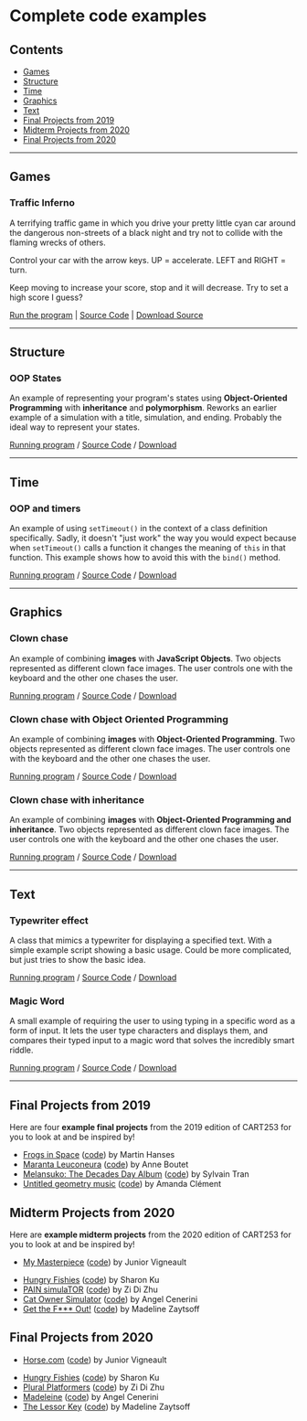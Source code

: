 # Complete code examples

## Contents

- [Games](#games)
- [Structure](#structure)
- [Time](#time)
- [Graphics](#graphics)
- [Text](#text)
- [Final Projects from 2019](#final-projects-from-2019)
- [Midterm Projects from 2020](#midterm-projects-from-2020)
- [Final Projects from 2020](#final-projects-from-2020)

---

## Games

### Traffic Inferno

A terrifying traffic game in which you drive your pretty little cyan car around the dangerous non-streets of a black night and try not to collide with the flaming wrecks of others.

Control your car with the arrow keys. UP = accelerate. LEFT and RIGHT = turn.

Keep moving to increase your score, stop and it will decrease. Try to set a high score I guess?

[Run the program](https://pippinbarr.github.io/cart253-2020/examples/games/traffic-inferno/) | [Source Code](https://www.github.com/pippinbarr/cart253-2020/tree/master/examples/games/traffic-inferno/) | [Download Source](https://pippinbarr.github.io/cart253-2020/examples/games/traffic-inferno.zip)

---

## Structure

### OOP States

An example of representing your program's states using **Object-Oriented Programming** with **inheritance** and **polymorphism**. Reworks an earlier example of a simulation with a title, simulation, and ending. Probably the ideal way to represent your states.

[Running program](https://pippinbarr.github.io/cart253-2020/examples/structure/oop-states/) / [Source Code](https://github.com/pippinbarr/cart253-2020/tree/master/examples/structure/oop-states) / [Download](https://pippinbarr.github.io/cart253-2020/examples/structure/oop-states.zip)

---

## Time

### OOP and timers

An example of using `setTimeout()` in the context of a class definition specifically. Sadly, it doesn't "just work" the way you would expect because when `setTimeout()` calls a function it changes the meaning of `this` in that function. This example shows how to avoid this with the `bind()` method.

[Running program](https://pippinbarr.github.io/cart253-2020/examples/time/oop-and-timers/) / [Source Code](https://github.com/pippinbarr/cart253-2020/tree/master/examples/time/oop-and-timers) / [Download](https://pippinbarr.github.io/cart253-2020/examples/time/oop-and-timers.zip)

---

## Graphics

### Clown chase

An example of combining **images** with **JavaScript Objects**. Two objects represented as different clown face images. The user controls one with the keyboard and the other one chases the user.

[Running program](https://pippinbarr.github.io/cart253-2020/examples/graphics/clown-chase/) / [Source Code](https://github.com/pippinbarr/cart253-2020/tree/master/examples/graphics/clown-chase) / [Download](https://pippinbarr.github.io/cart253-2020/examples/graphics/clown-chase.zip)

### Clown chase with Object Oriented Programming

An example of combining **images** with **Object-Oriented Programming**. Two objects represented as different clown face images. The user controls one with the keyboard and the other one chases the user.

[Running program](https://pippinbarr.github.io/cart253-2020/examples/graphics/clown-chase-oop/) / [Source Code](https://github.com/pippinbarr/cart253-2020/tree/master/examples/graphics/clown-chase-oop) / [Download](https://pippinbarr.github.io/cart253-2020/examples/graphics/clown-chase-oop.zip)

### Clown chase with inheritance

An example of combining **images** with **Object-Oriented Programming and inheritance**. Two objects represented as different clown face images. The user controls one with the keyboard and the other one chases the user.

[Running program](https://pippinbarr.github.io/cart253-2020/examples/graphics/clown-chase-inheritance/) / [Source Code](https://github.com/pippinbarr/cart253-2020/tree/master/examples/graphics/clown-chase-inheritance) / [Download](https://pippinbarr.github.io/cart253-2020/examples/graphics/clown-chase-inheritance.zip)

---

## Text

### Typewriter effect

A class that mimics a typewriter for displaying a specified text. With a simple example script showing a basic usage. Could be more complicated, but just tries to show the basic idea.

[Running program](https://pippinbarr.github.io/cart253-2020/examples/text/typewriter-effect/) / [Source Code](https://github.com/pippinbarr/cart253-2020/tree/master/examples/text/typewriter-effect) / [Download](https://pippinbarr.github.io/cart253-2020/examples/text/typewriter-effect.zip)

### Magic Word

A small example of requiring the user to using typing in a specific word as a form of input. It lets the user type characters and displays them, and compares their typed input to a magic word that solves the incredibly smart riddle.

[Running program](https://pippinbarr.github.io/cart253-2020/examples/text/magic-word/) / [Source Code](https://github.com/pippinbarr/cart253-2020/tree/master/examples/text/magic-word) / [Download](https://pippinbarr.github.io/cart253-2020/examples/text/magic-word.zip)

---

## Final Projects from 2019

Here are four **example final projects** from the 2019 edition of CART253 for you to look at and be inspired by!

- [Frogs in Space](https://pippinbarr.github.io/cart253-2020/examples/student-work/frogs-in-space/) ([code](https://github.com/pippinbarr/cart253-2020/tree/master/examples/student-work/frogs-in-space/)) by Martin Hanses
- [Maranta Leuconeura](https://pippinbarr.github.io/cart253-2020/examples/student-work/maranta-leuconeura/) ([code](https://github.com/pippinbarr/cart253-2020/tree/master/examples/student-work/maranta-leuconeura/)) by Anne Boutet
- [Melansuko: The Decades Day Album](https://pippinbarr.github.io/cart253-2020/examples/student-work/melansuko-the-decades-day-album/) ([code](https://github.com/pippinbarr/cart253-2020/tree/master/examples/student-work/melansuko-the-decades-day-album/)) by Sylvain Tran
- [Untitled geometry music](https://pippinbarr.github.io/cart253-2020/examples/student-work/untitled-geometry-music/index.html) ([code](https://github.com/pippinbarr/cart253-2020/tree/master/examples/student-work/untitled-geometry-music/)) by Amanda Clément

## Midterm Projects from 2020

Here are **example midterm projects** from the 2020 edition of CART253 for you to look at and be inspired by!

- [My Masterpiece](https://juniorvigneault.github.io/cart253/projects/project1/) ([code](https://github.com/juniorvigneault/cart253/tree/master/projects/project1)) by Junior Vigneault
* [Hungry Fishies](https://sharon-ku.github.io/cart253/projects/project1/) ([code](https://github.com/sharon-ku/cart253/tree/master/projects/project1)) by Sharon Ku
* [PAIN simulaTOR](https://zidizhu.github.io/cart253/projects/project1/) ([code](https://github.com/zidizhu/cart253/tree/master/projects/project1/)) by Zi Di Zhu
* [Cat Owner Simulator](https://angelcellacenerini.github.io/CART253/Projects/Simulation_P1/) ([code](https://github.com/AngelCellaCenerini/CART253/tree/master/Projects/Simulation_P1)) by Angel Cenerini
* [Get the F*** Out!](https://m-hops.github.io/CART253/project1) ([code](https://github.com/m-hops/CART253/tree/main/project1)) by Madeline Zaytsoff


## Final Projects from 2020

- [Horse.com](https://juniorvigneault.github.io/cart253/projects/project2/official/) ([code](https://github.com/juniorvigneault/cart253/tree/master/projects/project2/official)) by Junior Vigneault
* [Hungry Fishies](https://sharon-ku.github.io/cart253/projects/project2/) ([code](https://github.com/sharon-ku/cart253/tree/master/projects/project2)) by Sharon Ku
* [Plural Platformers](https://zidizhu.github.io/cart253/projects/project2/prototype/) ([code](https://github.com/zidizhu/cart253/tree/master/projects/project2/prototype)) by Zi Di Zhu
* [Madeleine](https://angelcellacenerini.github.io/CART253/Projects/Project02/FinalProject02/) ([code](https://github.com/AngelCellaCenerini/CART253/tree/master/Projects/Project02/)) by Angel Cenerini
* [The Lessor Key](https://m-hops.github.io/CART253/project2/) ([code](https://github.com/m-hops/CART253/tree/main/project2)) by Madeline Zaytsoff
